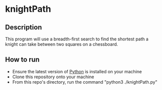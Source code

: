 # knightPath

<h2>Description</h2>
This program will use a breadth-first search to find the shortest path a knight can take between two squares on a chessboard.

<h2>How to run</h2>
<ul>
  <li>Ensure the latest version of <a href="https://www.python.org/downloads/">Python</a> is installed on your machine</li>
  <li>Clone this repository onto your machine</li>
  <li>From this repo's directory, run the command "python3 ./knightPath.py"</li>
</ul>
